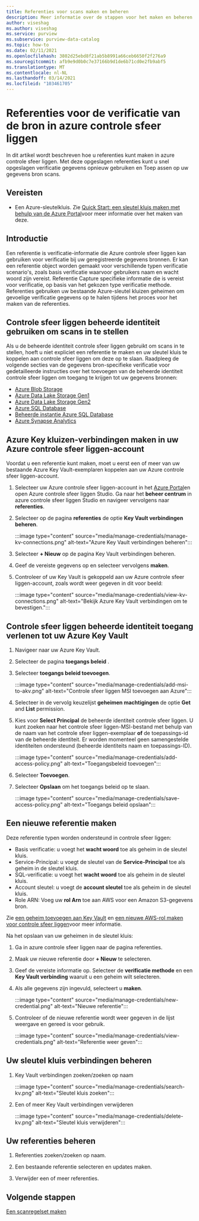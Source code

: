```yaml
---
title: Referenties voor scans maken en beheren
description: Meer informatie over de stappen voor het maken en beheren van referenties in azure controle sfeer liggen.
author: viseshag
ms.author: viseshag
ms.service: purview
ms.subservice: purview-data-catalog
ms.topic: how-to
ms.date: 02/11/2021
ms.openlocfilehash: 3802d25ebd8f21ab5b8991a66ceb6650f2f276a9
ms.sourcegitcommit: afb9e9d0b0c7e37166b9d1de6b71cd0e2fb9abf5
ms.translationtype: MT
ms.contentlocale: nl-NL
ms.lasthandoff: 03/14/2021
ms.locfileid: "103461705"
---
```

# <a name="credentials-for-source-authentication-in-azure-purview"></a>Referenties voor de verificatie van de bron in azure controle sfeer liggen

In dit artikel wordt beschreven hoe u referenties kunt maken in azure controle sfeer liggen. Met deze opgeslagen referenties kunt u snel opgeslagen verificatie gegevens opnieuw gebruiken en Toep assen op uw gegevens bron scans.

## <a name="prerequisites"></a>Vereisten

- Een Azure-sleutelkluis. Zie [Quick Start: een sleutel kluis maken met behulp van de Azure Portal](../key-vault/general/quick-create-portal.md)voor meer informatie over het maken van deze.

## <a name="introduction"></a>Introductie

Een referentie is verificatie-informatie die Azure controle sfeer liggen kan gebruiken voor verificatie bij uw geregistreerde gegevens bronnen. Er kan een referentie object worden gemaakt voor verschillende typen verificatie scenario's, zoals basis verificatie waarvoor gebruikers naam en wacht woord zijn vereist. Referentie Capture specifieke informatie die is vereist voor verificatie, op basis van het gekozen type verificatie methode. Referenties gebruiken uw bestaande Azure-sleutel kluizen geheimen om gevoelige verificatie gegevens op te halen tijdens het proces voor het maken van de referenties.

## <a name="use-purview-managed-identity-to-set-up-scans"></a>Controle sfeer liggen beheerde identiteit gebruiken om scans in te stellen

Als u de beheerde identiteit controle sfeer liggen gebruikt om scans in te stellen, hoeft u niet expliciet een referentie te maken en uw sleutel kluis te koppelen aan controle sfeer liggen om deze op te slaan. Raadpleeg de volgende secties van de gegevens bron-specifieke verificatie voor gedetailleerde instructies over het toevoegen van de beheerde identiteit controle sfeer liggen om toegang te krijgen tot uw gegevens bronnen:

- [Azure Blob Storage](register-scan-azure-blob-storage-source.md#setting-up-authentication-for-a-scan)
- [Azure Data Lake Storage Gen1](register-scan-adls-gen1.md#setting-up-authentication-for-a-scan)
- [Azure Data Lake Storage Gen2](register-scan-adls-gen2.md#setting-up-authentication-for-a-scan)
- [Azure SQL Database](register-scan-azure-sql-database.md)
- [Beheerde instantie Azure SQL Database](register-scan-azure-sql-database-managed-instance.md#setting-up-authentication-for-a-scan)
- [Azure Synapse Analytics](register-scan-azure-synapse-analytics.md#setting-up-authentication-for-a-scan)

## <a name="create-azure-key-vaults-connections-in-your-azure-purview-account"></a>Azure Key kluizen-verbindingen maken in uw Azure controle sfeer liggen-account

Voordat u een referentie kunt maken, moet u eerst een of meer van uw bestaande Azure Key Vault-exemplaren koppelen aan uw Azure controle sfeer liggen-account.

1. Selecteer uw Azure controle sfeer liggen-account in het [Azure Portal](https://portal.azure.com)en open Azure controle sfeer liggen Studio. Ga naar het **beheer centrum** in azure controle sfeer liggen Studio en navigeer vervolgens naar **referenties**.

2. Selecteer op de pagina **referenties** de optie **Key Vault verbindingen beheren**.

   :::image type="content" source="media/manage-credentials/manage-kv-connections.png" alt-text="Azure Key Vault verbindingen beheren":::

3. Selecteer **+ Nieuw** op de pagina Key Vault verbindingen beheren.

4. Geef de vereiste gegevens op en selecteer vervolgens **maken**.

5. Controleer of uw Key Vault is gekoppeld aan uw Azure controle sfeer liggen-account, zoals wordt weer gegeven in dit voor beeld:

   :::image type="content" source="media/manage-credentials/view-kv-connections.png" alt-text="Bekijk Azure Key Vault verbindingen om te bevestigen.":::

## <a name="grant-the-purview-managed-identity-access-to-your-azure-key-vault"></a>Controle sfeer liggen beheerde identiteit toegang verlenen tot uw Azure Key Vault

1. Navigeer naar uw Azure Key Vault.

2. Selecteer de pagina **toegangs beleid** .

3. Selecteer **toegangs beleid toevoegen**.

   :::image type="content" source="media/manage-credentials/add-msi-to-akv.png" alt-text="Controle sfeer liggen MSI toevoegen aan Azure":::

4. Selecteer in de vervolg keuzelijst **geheimen machtigingen** de optie **Get** and **List** permission.

5. Kies voor **Select Principal** de beheerde identiteit controle sfeer liggen. U kunt zoeken naar het controle sfeer liggen-MSI-bestand met behulp van de naam van het controle sfeer liggen-exemplaar **of** de toepassings-id van de beheerde identiteit. Er worden momenteel geen samengestelde identiteiten ondersteund (beheerde identiteits naam en toepassings-ID).

   :::image type="content" source="media/manage-credentials/add-access-policy.png" alt-text="Toegangsbeleid toevoegen":::

6. Selecteer **Toevoegen**.

7. Selecteer **Opslaan** om het toegangs beleid op te slaan.

   :::image type="content" source="media/manage-credentials/save-access-policy.png" alt-text="Toegangs beleid opslaan":::

## <a name="create-a-new-credential"></a>Een nieuwe referentie maken

Deze referentie typen worden ondersteund in controle sfeer liggen:

- Basis verificatie: u voegt het **wacht woord** toe als geheim in de sleutel kluis.
- Service-Principal: u voegt de sleutel van de **Service-Principal** toe als geheim in de sleutel kluis.
- SQL-verificatie: u voegt het **wacht woord** toe als geheim in de sleutel kluis.
- Account sleutel: u voegt de **account sleutel** toe als geheim in de sleutel kluis.
- Role ARN: Voeg uw **rol Arn** toe aan AWS voor een Amazon S3-gegevens bron. 

Zie [een geheim toevoegen aan Key Vault](../key-vault/secrets/quick-create-portal.md#add-a-secret-to-key-vault) en [een nieuwe AWS-rol maken voor controle sfeer liggen](register-scan-amazon-s3.md#create-a-new-aws-role-for-purview)voor meer informatie.

Na het opslaan van uw geheimen in de sleutel kluis:

1. Ga in azure controle sfeer liggen naar de pagina referenties.

2. Maak uw nieuwe referentie door **+ Nieuw** te selecteren.

3. Geef de vereiste informatie op. Selecteer de **verificatie methode** en een **Key Vault verbinding** waaruit u een geheim wilt selecteren.

4. Als alle gegevens zijn ingevuld, selecteert u **maken**.

   :::image type="content" source="media/manage-credentials/new-credential.png" alt-text="Nieuwe referentie":::

5. Controleer of de nieuwe referentie wordt weer gegeven in de lijst weergave en gereed is voor gebruik.

   :::image type="content" source="media/manage-credentials/view-credentials.png" alt-text="Referentie weer geven":::

## <a name="manage-your-key-vault-connections"></a>Uw sleutel kluis verbindingen beheren

1. Key Vault verbindingen zoeken/zoeken op naam

   :::image type="content" source="media/manage-credentials/search-kv.png" alt-text="Sleutel kluis zoeken":::

2. Een of meer Key Vault verbindingen verwijderen

   :::image type="content" source="media/manage-credentials/delete-kv.png" alt-text="Sleutel kluis verwijderen":::

## <a name="manage-your-credentials"></a>Uw referenties beheren

1. Referenties zoeken/zoeken op naam.
  
2. Een bestaande referentie selecteren en updates maken.

3. Verwijder een of meer referenties.

## <a name="next-steps"></a>Volgende stappen

[Een scanregelset maken](create-a-scan-rule-set.md)

